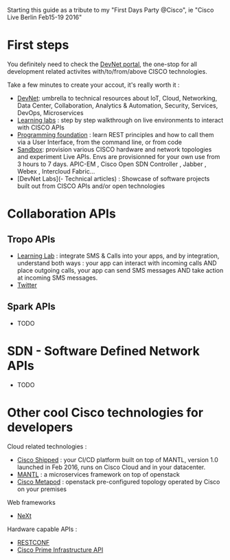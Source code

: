 Starting this guide as a tribute to my "First Days Party @Cisco", ie "Cisco Live Berlin Feb15-19 2016"


# First steps

You definitely need to check the [DevNet portal](https://developer.cisco.com/site/devnet/home/index.gsp), the one-stop for all development related activites with/to/from/above CISCO technologies.

Take a few minutes to create your accout, it's really worth it :
- [DevNet](https://developer.cisco.com/site/devnet/home/index.gsp): umbrella to technical resources about IoT, Cloud, Networking, Data Center, Collaboration, Analytics & Automation, Security, Services, DevOps, Microservices
- [Learning labs](https://learninglabs.cisco.com/springboards) : step by step walkthrough on live environments to interact with CISCO APIs
- [Programming foundation](https://learninglabs.cisco.com/modules/programming-found) : learn REST principles and how to call them via a User Interface, from the command line, or from code
- [Sandbox](https://developer.cisco.com/site/devnet/sandbox/): provision various CISCO hardware and network topologies and experiment Live APIs. Envs are provisionned for your own use from 3 hours to 7 days. APIC-EM , Cisco Open SDN Controller , Jabber , Webex , Intercloud Fabric... 
- [DevNet Labs](- Technical articles) : Showcase of software projects built out from CISCO APIs and/or open technologies

# Collaboration APIs

## Tropo APIs

- [Learning Lab](https://learninglabs.cisco.com/lab/tropo-intro/step/1) : integrate SMS & Calls into your apps, and by integration, understand both ways : your app can interact with incoming calls AND place outgoing calls, your app can send SMS messages AND take action at incoming SMS messages.
- [Twitter](https://twitter.com/Tropo)
## Spark APIs

- TODO

# SDN - Software Defined Network APIs

- TODO

# Other cool Cisco technologies for developers

Cloud related technologies :
- [Cisco Shipped](https://ciscoshipped.io/) : your CI/CD platform built on top of MANTL, version 1.0 launched in Feb 2016, runs on Cisco Cloud and in your datacenter. 
- [MANTL](https://mantl.io/) : a microservices framework on top of openstack
- [Cisco Metapod](https://developer.cisco.com/site/Metapod/) : openstack pre-configured topology operated by Cisco on your premises 

Web frameworks
- [NeXt](https://developer.cisco.com/site/neXt/)

Hardware capable APIs : 
- [RESTCONF](http://sdntutorials.com/what-is-restconf)
- [Cisco Prime Infrastructure API](https://developer.cisco.com/site/prime-infrastructure/documents/api-reference/api-reference/)



